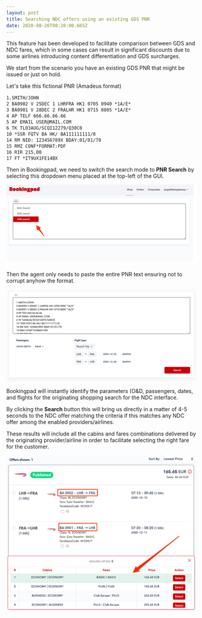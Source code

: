 ```yaml
---
layout: post
title: Searching NDC offers using an existing GDS PNR
date: 2020-08-26T00:28:00.665Z
---
```

This feature has been developed to facilitate comparison between GDS and NDC fares, which in some cases can result in significant discounts due to some airlines introducing content differentiation and GDS surcharges.

We start from the scenario you have an existing GDS PNR that might be issued or just on hold.

Let's take this fictional PNR (Amadeus format)

```
1.SMITH/JOHN
2 BA0902 V 25DEC 1 LHRFRA HK1 0705 0940 *1A/E*
3 BA0901 V 28DEC 2 FRALHR HK1 0715 0805 *1A/E*
4 AP TELF 666.66.66.66
5 AP EMAIL USER@MAIL.COM
6 TK TL03AUG/SCQI12279/Q30C0	
10 *SSR FQTV BA HK/ BA111111111/8
14 RM NID: 123456789X BDAY:01/01/70
15 RMZ CONF*FORMAT:PDF
16 RIR 215,00
17 FT *IT9UX1FE14BX
```

Then in Bookingpad, we need to switch the search mode to **PNR Search** by selecting this dropdown menu placed at the top-left of the GUI.

![Bookingpad PNR Search Menu](/assets/uploads/bookingpad_pnr_search-menu.png "Bookingpad PNR Search - Menu selection")

Then the agent only needs to paste the entire PNR text ensuring not to corrupt anyhow the format.

![Bookingpad PNR Search - Paste PNR](/assets/uploads/bookingpad_pnr_search_-_paste_pnr.png "Bookingpad PNR Search - Paste PNR")

Bookingpad will instantly identify the parameters (O&D, passengers, dates, and flights for the originating shopping search for the NDC interface.

By clicking the **Search** button this will bring us directly in a matter of 4-5 seconds to the NDC offer matching the criteria if this matches any NDC offer among the enabled providers/airlines.

These results will include all the cabins and fares combinations delivered by the originating provider/airline in order to facilitate selecting the right fare for the customer.

![Bookingpad_PNR_Search-Show results ](/assets/uploads/bookingpad_pnr_search_-_show_results.png "Bookingpad PNR Search - Show results")